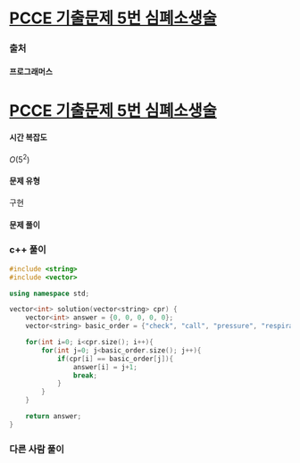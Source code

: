 # [PCCE 기출문제 5번 심폐소생술](https://school.programmers.co.kr/learn/courses/30/lessons/340203)

### 출처
#### 프로그래머스
# [PCCE 기출문제 5번 심폐소생술](https://school.programmers.co.kr/learn/courses/30/lessons/340203)

#### 시간 복잡도
$`O(5^2)`$

#### 문제 유형
구현

#### 문제 풀이

### c++ 풀이
```c++
#include <string>
#include <vector>

using namespace std;

vector<int> solution(vector<string> cpr) {
    vector<int> answer = {0, 0, 0, 0, 0};
    vector<string> basic_order = {"check", "call", "pressure", "respiration", "repeat"};

    for(int i=0; i<cpr.size(); i++){
        for(int j=0; j<basic_order.size(); j++){
            if(cpr[i] == basic_order[j]){
                answer[i] = j+1;
                break;
            }
        }
    }

    return answer;
}
```

### 다른 사람 풀이
```c++

```
